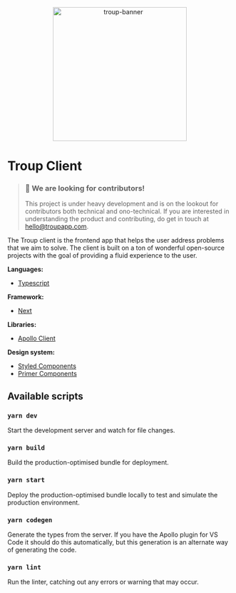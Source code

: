 <p align="center"><img src="https://repository-images.githubusercontent.com/259775937/548b6b00-9a47-11ea-864f-a6d905f657c6" alt="troup-banner" width="300" /></p>

# Troup Client

> ### 📢 We are looking for contributors!
>
> This project is under heavy development and is on the lookout for contributors both technical and ono-technical. If you are interested in understanding the product and contributing, do get in touch at hello@troupapp.com.

The Troup client is the frontend app that helps the user address problems that we aim to solve. The client is built on a ton of wonderful open-source projects with the goal of providing a fluid experience to the user.

**Languages:**

-   [Typescript][typescript]

**Framework:**

-   [Next][next]

**Libraries:**

-   [Apollo Client][apollo-client]

**Design system:**

-   [Styled Components][styled-components]
-   [Primer Components][primer-components]

## Available scripts

### `yarn dev`

Start the development server and watch for file changes.

### `yarn build`

Build the production-optimised bundle for deployment.

### `yarn start`

Deploy the production-optimised bundle locally to test and simulate the production environment.

### `yarn codegen`

Generate the types from the server. If you have the Apollo plugin for VS Code it should do this automatically, but this generation is an alternate way of generating the code.

### `yarn lint`

Run the linter, catching out any errors or warning that may occur.

[typescript]: https://www.typescriptlang.org/
[next]: https://www.nextjs.org
[apollo-client]: https://www.apollographql.com/docs/react/v3.0-beta
[styled-components]: https://styled-components.com/
[primer-components]: https://primer.style/
